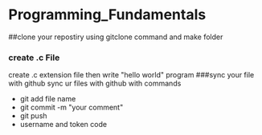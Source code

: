 # Programming_Fundamentals

##clone your repostiry
  using gitclone command and make folder 
### create .c File
   create .c extension file then write "hello world" program
###sync your file with github
   sync ur files with github with commands
   * git add file name
   * git commit -m "your comment"
   * git push
   * username and token code

  
